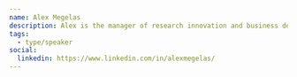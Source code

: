```yaml
---
name: Alex Megelas
description: Alex is the manager of research innovation and business development at Concordia University's Applied AI Institute, and a PhD candidate in Educational Studies at McGill University. He's an affiliate facilitator of the Centre for Community Organizations (COCo) and teaches at the Saint Paul University School of Conflict Studies.
tags:
  - type/speaker
social:
  linkedin: https://www.linkedin.com/in/alexmegelas/
---
```

